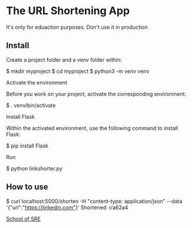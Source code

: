 # The URL Shortening App

It's only for eduaction purposes. Don't use it in production

## Install

Create a project folder and a venv folder within:

$ mkdir myproject
$ cd myproject
$ python3 -m venv venv

Activate the environment

Before you work on your project, activate the corresponding environment:

$ . venv/bin/activate

Install Flask

Within the activated environment, use the following command to install Flask:

$ pip install Flask

Run 

$ python linkshorter.py

## How to use

$ curl localhost:5000/shorten -H "content-type: application/json" --data '{"url":"https://linkedin.com"}'
Shortened: r/a62a4

[School of SRE](https://linkedin.github.io/school-of-sre/python_web/url-shorten-app/)

